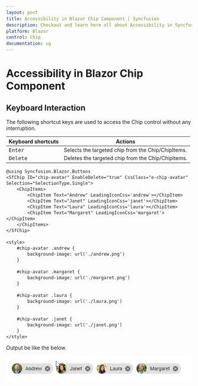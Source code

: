 ```yaml
---
layout: post
title: Accessibility in Blazor Chip Component | Syncfusion
description: Checkout and learn here all about Accessibility in Syncfusion Blazor Chip component and much more details.
platform: Blazor
control: Chip
documentation: ug
---
```


# Accessibility in Blazor Chip Component

## Keyboard Interaction

The following shortcut keys are used to access the Chip control without any interruption.

| Keyboard shortcuts | Actions |
|------------|-------------------|
| <kbd>Enter</kbd> | Selects the targeted chip from the Chip/ChipItems. |
| <kbd>Delete</kbd> | Deletes the targeted chip from the Chip/ChipItems. |

```cshtml
@using Syncfusion.Blazor.Buttons
<SfChip ID="chip-avatar" EnableDelete="true" CssClass="e-chip-avatar" Selection="SelectionType.Single">
    <ChipItems>
        <ChipItem Text="Andrew" LeadingIconCss='andrew'></ChipItem>
        <ChipItem Text="Janet" LeadingIconCss='janet'></ChipItem>
        <ChipItem Text="Laura" LeadingIconCss='laura'></ChipItem>
        <ChipItem Text="Margaret" LeadingIconCss='margaret'></ChipItem>
    </ChipItems>
</SfChip>

<style>
    #chip-avatar .andrew {
        background-image: url('./andrew.png')
    }

    #chip-avatar .margaret {
        background-image: url('./margaret.png')
    }

    #chip-avatar .laura {
        background-image: url('./laura.png')
    }

    #chip-avatar .janet {
        background-image: url('./janet.png')
    }
</style>

```

Output be like the below.

![Chip with avatarIcon and selection](./images/accessibility.gif)